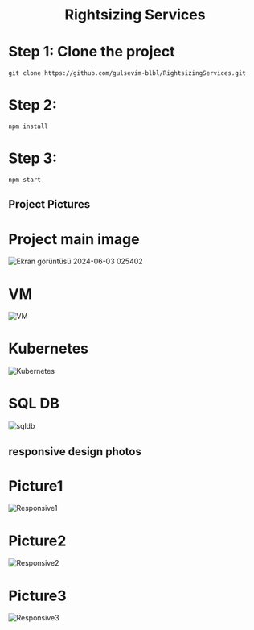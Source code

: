 <h1 align="center">Rightsizing Services </h1>

# Step 1: Clone the project #
```
git clone https://github.com/gulsevim-blbl/RightsizingServices.git
```
# Step 2: # 

```
npm install
```

# Step 3: #

```
npm start
```

## Project Pictures

# Project main image #
![Ekran görüntüsü 2024-06-03 025402](https://github.com/gulsevim-blbl/RightsizingServices/assets/73358343/0be2acd9-c608-4936-a022-494ce83f32b4)

# VM #
![VM](https://github.com/gulsevim-blbl/RightsizingServices/assets/73358343/fc6d655e-c66c-4561-8ed9-e8832d30d096)
# Kubernetes #
![Kubernetes](https://github.com/gulsevim-blbl/RightsizingServices/assets/73358343/066135d1-7ff6-4821-b90e-0a182493855b)
# SQL DB #
![sqldb](https://github.com/gulsevim-blbl/RightsizingServices/assets/73358343/61ac8081-9700-4718-a45b-876c76f21e21)

## responsive design photos
# Picture1 #
![Responsive1](https://github.com/gulsevim-blbl/RightsizingServices/assets/73358343/bd5e4964-3cfc-4632-b732-1f87529a3f42)
# Picture2 #
![Responsive2](https://github.com/gulsevim-blbl/RightsizingServices/assets/73358343/f6e13c42-98d8-40a9-ada4-07d8ebdd86a1)
# Picture3 #
![Responsive3](https://github.com/gulsevim-blbl/RightsizingServices/assets/73358343/aac8488d-1269-4c5a-bc2d-278488d2d5aa)



